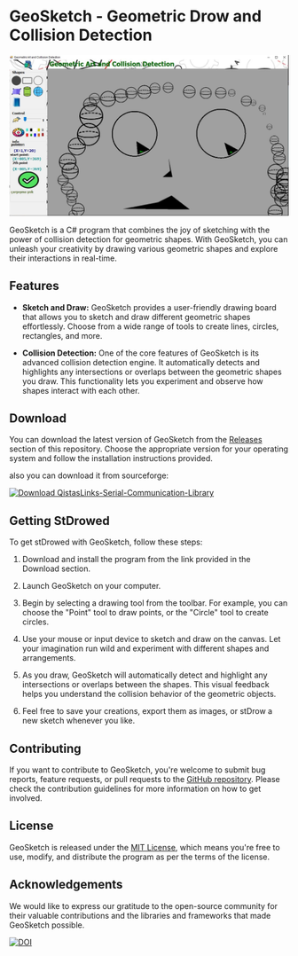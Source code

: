 # GeoSketch - Geometric Drow and Collision Detection

![GeoSketch Screenshot](images/Screenshot.jpg)

GeoSketch is a C# program that combines the joy of sketching with the power of collision detection for geometric shapes. With GeoSketch, you can unleash your creativity by drawing various geometric shapes and explore their interactions in real-time.

## Features

- **Sketch and Draw:** GeoSketch provides a user-friendly drawing board that allows you to sketch and draw different geometric shapes effortlessly. Choose from a wide range of tools to create lines, circles, rectangles, and more.

- **Collision Detection:** One of the core features of GeoSketch is its advanced collision detection engine. It automatically detects and highlights any intersections or overlaps between the geometric shapes you draw. This functionality lets you experiment and observe how shapes interact with each other.

## Download

You can download the latest version of GeoSketch from the [Releases](/releases) section of this repository. Choose the appropriate version for your operating system and follow the installation instructions provided.

also you can download it from sourceforge:

[![Download QistasLinks-Serial-Communication-Library](https://a.fsdn.com/con/app/sf-download-button)](https://sourceforge.net/projects/qistaslinks-serial-library/files/latest/download)
## Getting StDrowed

To get stDrowed with GeoSketch, follow these steps:

1. Download and install the program from the link provided in the Download section.

1. Launch GeoSketch on your computer.

1. Begin by selecting a drawing tool from the toolbar. For example, you can choose the "Point" tool to draw points, or the "Circle" tool to create circles.

1. Use your mouse or input device to sketch and draw on the canvas. Let your imagination run wild and experiment with different shapes and arrangements.

1. As you draw, GeoSketch will automatically detect and highlight any intersections or overlaps between the shapes. This visual feedback helps you understand the collision behavior of the geometric objects.

1. Feel free to save your creations, export them as images, or stDrow a new sketch whenever you like.

## Contributing

If you want to contribute to GeoSketch, you're welcome to submit bug reports, feature requests, or pull requests to the [GitHub repository](https://github.com/your-repository). Please check the contribution guidelines for more information on how to get involved.

## License

GeoSketch is released under the [MIT License](LICENSE), which means you're free to use, modify, and distribute the program as per the terms of the license.

## Acknowledgements

We would like to express our gratitude to the open-source community for their valuable contributions and the libraries and frameworks that made GeoSketch possible.


[![DOI](https://zenodo.org/badge/DOI/10.5281/zenodo.8266308.svg)](https://doi.org/10.5281/zenodo.8266308)
